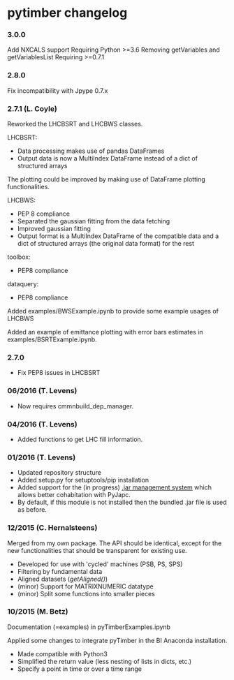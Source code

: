 # pytimber changelog

### 3.0.0
  Add NXCALS support
  Requiring Python >=3.6
  Removing getVariables and getVariablesList
  Requiring >=0.7.1

### 2.8.0
  Fix incompatibility with Jpype 0.7.x

### 2.7.1 (L. Coyle)

  Reworked the LHCBSRT and LHCBWS classes.

  LHCBSRT:

  * Data processing makes use of pandas DataFrames
  * Output data is now a MultiIndex DataFrame instead of a dict of structured arrays

  The plotting could be improved by making use of DataFrame plotting functionalities.

  LHCBWS:

  * PEP 8 compliance
  * Separated the gaussian fitting from the data fetching
  * Improved gaussian fitting 
  * Output format is a MultiIndex DataFrame of the compatible data and a dict of structured arrays (the original data format) for the rest

  toolbox:

  * PEP8 compliance

  dataquery:

  * PEP8 compliance

Added examples/BWSExample.ipynb to provide some example usages of LHCBWS

Added an example of emittance plotting with error bars estimates in examples/BSRTExample.ipynb.


### 2.7.0

  * Fix PEP8 issues in LHCBSRT


### 06/2016 (T. Levens)

  * Now requires cmmnbuild_dep_manager.

### 04/2016 (T. Levens)

  * Added functions to get LHC fill information.

### 01/2016 (T. Levens)

  * Updated repository structure
  * Added setup.py for setuptools/pip installation
  * Added support for the (in progress) [.jar management system](https://gitlab.cern.ch/bi/cmmnbuild-dep-manager)
    which allows better cohabitation with PyJapc.
  * By default, if this module is not installed then the bundled .jar file is
    used as before.

### 12/2015 (C. Hernalsteens)

Merged from my own package. The API should be identical, except for the new
functionalities that should be transparent for existing use.

  * Developed for use with 'cycled' machines (PSB, PS, SPS)
  * Filtering by fundamental data
  * Aligned datasets (*getAligned()*)
  * (minor) Support for MATRIXNUMERIC datatype
  * (minor) Split some functions into smaller pieces

### 10/2015 (M. Betz)

Documentation (=examples) in pyTimberExamples.ipynb

Applied some changes to integrate pyTimber in the BI Anaconda installation.

  * Made compatible with Python3
  * Simplified the return value (less nesting of lists in dicts, etc.)
  * Specify a point in time or over a time range
